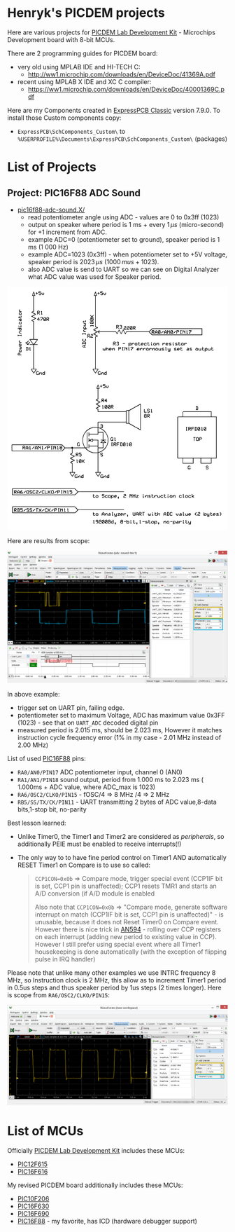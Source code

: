 # Henryk's PICDEM projects

Here are various projects for [PICDEM Lab Development Kit][DM163045] -
Microchips Development board with 8-bit MCUs.

There are 2 programming guides for PICDEM board:
* very old using MPLAB IDE and HI-TECH C: 
  - http://ww1.microchip.com/downloads/en/DeviceDoc/41369A.pdf
* recent using MPLAB X IDE  and XC C compiler:
  - https://ww1.microchip.com/downloads/en/DeviceDoc/40001369C.pdf

Here are my Components created in [ExpressPCB Classic][ExpressPCB]
version 7.9.0.
To install those Custom components copy:
- `ExpressPCB\SchComponents_Custom\` to `%USERPROFILE%\Documents\ExpressPCB\SchComponents_Custom\` (packages)

# List of Projects

## Project: PIC16F88 ADC Sound

* [pic16f88-adc-sound.X/](pic16f88-adc-sound.X/)
  - read potentiometer angle using ADC - values are 0 to 0x3ff (1023)
  - output on speaker where period is 1 ms + every $1 \, \mu s$ (micro-second)
    for +1 increment from ADC.
  - example ADC=0 (potentiometer set to ground), speaker period
    is 1 ms (1 000 Hz)
  - example ADC=1023 (0x3ff) - when potentiometer set to +5V voltage,
    speaker period is $2023\,\mu s$ ($1000\,mu s + 1023$).
  - also ADC value is send to UART so we can see on Digital Analyzer what ADC value
    was used for Speaker period.

![PIC16F88 ADC Sound Schematic](https://raw.githubusercontent.com/hpaluch/picdem-projects/master/ExpressPCB/pic16f88-adc-sound.png)

Here are results from scope:

![PIC16F88 ADC Sound ADC UART](https://raw.githubusercontent.com/hpaluch/picdem-projects/master/pic16f88-adc-sound.X/assets/ad2-adc-sound.png)

In above example:
- trigger set on UART pin, failing edge.
- potentiometer set to maximum Voltage, ADC has maximum value 0x3FF (1023) - see that on `UART_ADC` decoded
  digital pin
- measured period is 2.015 ms, should be 2.023 ms, However it matches instruction cycle frequency error
  (1% in my case - 2.01 MHz instead of 2.00 MHz)

List of used [PIC16F88][PIC16F88] pins:
- `RA0/AN0/PIN17` ADC potentiometer input, channel 0 (AN0)
- `RA1/AN1/PIN18` sound output, period from 1.000 ms to 2.023 ms ( 1.000ms + ADC value, where ADC_max is 1023)
- `RA6/OSC2/CLKO/PIN15` - fOSC/4 => 8 MHz /4 =>  2 MHz
- `RB5/SS/TX/CK/PIN11` - UART transmitting 2 bytes of ADC value,8-data bits,1-stop bit, no-parity

Best lesson learned:
- Unlike Timer0, the Timer1 and Timer2 are considered as *peripherals*,
  so additionally PEIE must be enabled to receive interrupts(!)
- The only way to to have fine period control on Timer1 AND automatically
  RESET Timer1 on Compare is to use so called:

  > `CCP1CON=0x0b` => Compare mode, trigger special event (CCP1IF bit is set,
  > CCP1 pin is unaffected); CCP1 resets TMR1 and starts
  > an A/D conversion (if A/D module is enabled
  >
  > Also note that  `CCP1CON=0x0b` => "Compare mode,
  > generate software interrupt on match (CCP1IF bit is set, CCP1 pin is
  > unaffected)" - is unusable, because it does not Reset Timer0 on 
  > Compare event. However there is nice trick in [AN594][AN594] - rolling over CCP registers
  > on each interrupt (adding new period to existing value in CCP). However I still prefer using special
  > event where all Timer1 housekeeping is done automatically (with the exception of flipping pulse
  > in IRQ handler)

Please note that unlike many other examples we use INTRC frequency 8 MHz, so Instruction
clock is 2 MHz, this allow as to increment Timer1 period in 0.5us steps and thus speaker
period by 1us  steps (2 times longer). Here is scope from `RA6/OSC2/CLKO/PIN15`:

![PIC16F88 ADC Sound Instruction clock](https://raw.githubusercontent.com/hpaluch/picdem-projects/master/pic16f88-adc-sound.X/assets/ad2-fosc-div4.png)


# List of MCUs

Officially [PICDEM Lab Development Kit][DM163045]  includes these MCUs:

* [PIC12F615][PIC12F615]
* [PIC16F616][PIC16F616]

My revised PICDEM board additionally includes these MCUs:
* [PIC10F206][PIC10F206]
* [PIC16F630][PIC16F630]
* [PIC16F690][PIC16F690]
* [PIC16F88][PIC16F88] - my favorite, has ICD (hardware debugger support)


[AN594]: https://www.microchip.com/en-us/application-notes/an594 "Using the CCP Module(s)"
[DM163045]: http://www.microchip.com/Developmenttools/ProductDetails/DM163045 "PICDEM Lab Development Kit"
[PIC10F206]: https://www.microchip.com/en-us/product/PIC10F206
[PIC12F615]: https://www.microchip.com/en-us/product/PIC12F615
[PIC16F616]: https://www.microchip.com/en-us/product/PIC16F616 
[PIC16F630]: https://www.microchip.com/en-us/product/PIC16F630
[PIC16F690]: https://www.microchip.com/en-us/product/PIC16F690
[PIC16F88]: https://www.microchip.com/wwwproducts/en/PIC16F88 "PIC16F88 Overview"
[ExpressPCB]:  https://www.expresspcb.com/pcb-cad-software/
